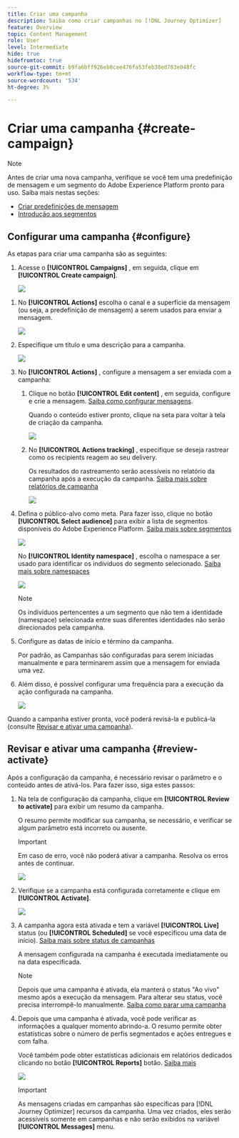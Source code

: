 ```yaml
---
title: Criar uma campanha
description: Saiba como criar campanhas no [!DNL Journey Optimizer]
feature: Overview
topic: Content Management
role: User
level: Intermediate
hide: true
hidefromtoc: true
source-git-commit: b9fa6bff926eb8cee476fa53feb38ed783e048fc
workflow-type: tm+mt
source-wordcount: '534'
ht-degree: 3%

---
```



# Criar uma campanha {#create-campaign}

>[!NOTE]
>
>Antes de criar uma nova campanha, verifique se você tem uma predefinição de mensagem e um segmento do Adobe Experience Platform pronto para uso. Saiba mais nestas seções:
>
>* [Criar predefinições de mensagem](../configuration/message-presets.md)
>* [Introdução aos segmentos](../segment/about-segments.md)


## Configurar uma campanha {#configure}

As etapas para criar uma campanha são as seguintes:

1. Acesse o **[!UICONTROL Campaigns]** , em seguida, clique em **[!UICONTROL Create campaign]**.

   ![](assets/create-campaign.png)

<!--1. In the **[!UICONTROL Properties]** section, specify when you want to execute the campaign:

    * **[!UICONTROL Scheduled]**: execute the campaign immediately or on a specified date,
    * **[!UICONTROL API-triggered]**: execute the campaign using an API call. In this case, profiles to be targeted and triggers for actions need to be set via the API call.-->

1. No **[!UICONTROL Actions]** escolha o canal e a superfície da mensagem (ou seja, a predefinição de mensagem) a serem usados para enviar a mensagem.

   ![](assets/create-campaign-action.png)

1. Especifique um título e uma descrição para a campanha.

   <!--To test the content of your message, toggle the **[!UICONTROL Content experiment]** option on. This allows you to test multiple variables of a delivery on populations samples, in order to define which treatment has the biggest impact on the targeted population.[Learn more about content experiment](../campaigns/content-experiment.md).-->

   ![](assets/create-campaign-properties.png)

1. No **[!UICONTROL Actions]** , configure a mensagem a ser enviada com a campanha:

   1. Clique no botão **[!UICONTROL Edit content]** , em seguida, configure e crie a mensagem. [Saiba como configurar mensagens](../messages/get-started-content.md).

      Quando o conteúdo estiver pronto, clique na seta para voltar à tela de criação da campanha.

      ![](assets/create-campaign-design.png)

   1. No **[!UICONTROL Actions tracking]** , especifique se deseja rastrear como os recipients reagem ao seu delivery.

      Os resultados do rastreamento serão acessíveis no relatório da campanha após a execução da campanha. [Saiba mais sobre relatórios de campanha](campaign-global-report.md)

      ![](assets/create-campaign-action-properties.png)

1. Defina o público-alvo como meta. Para fazer isso, clique no botão **[!UICONTROL Select audience]** para exibir a lista de segmentos disponíveis do Adobe Experience Platform. [Saiba mais sobre segmentos](../segment/about-segments.md)

   ![](assets/create-campaign-audience.png)

   <!--By default, the targeted audience for in-app messages includes all the users of the selected mobile application.-->

   No **[!UICONTROL Identity namespace]** , escolha o namespace a ser usado para identificar os indivíduos do segmento selecionado. [Saiba mais sobre namespaces](../event/about-creating.md#select-the-namespace)

   ![](assets/create-campaign-namespace.png)

   >[!NOTE]
   >
   >Os indivíduos pertencentes a um segmento que não tem a identidade (namespace) selecionada entre suas diferentes identidades não serão direcionados pela campanha. <!--info vue dans section journeys, read segment-->

   <!--If you are creating a campaign to send an in-app message, you can choose how and when the message will be shown to the audience using existing mobile app triggers.-->
   <!-- where are triggers configured?-->

1. Configure as datas de início e término da campanha.

   Por padrão, as Campanhas são configuradas para serem iniciadas manualmente e para terminarem assim que a mensagem for enviada uma vez.

1. Além disso, é possível configurar uma frequência para a execução da ação configurada na campanha.

   ![](assets/create-campaign-schedule.png)

Quando a campanha estiver pronta, você poderá revisá-la e publicá-la (consulte [Revisar e ativar uma campanha](#review-activate)).

## Revisar e ativar uma campanha {#review-activate}

Após a configuração da campanha, é necessário revisar o parâmetro e o conteúdo antes de ativá-los. Para fazer isso, siga estes passos:

1. Na tela de configuração da campanha, clique em **[!UICONTROL Review to activate]** para exibir um resumo da campanha.

   O resumo permite modificar sua campanha, se necessário, e verificar se algum parâmetro está incorreto ou ausente.

   >[!IMPORTANT]
   >
   >Em caso de erro, você não poderá ativar a campanha. Resolva os erros antes de continuar.

   ![](assets/create-campaign-alerts.png)

1. Verifique se a campanha está configurada corretamente e clique em **[!UICONTROL Activate]**.

   ![](assets/create-campaign-review.png)

1. A campanha agora está ativada e tem a variável **[!UICONTROL Live]** status (ou **[!UICONTROL Scheduled]**  se você especificou uma data de início). [Saiba mais sobre status de campanhas](get-started-with-campaigns.md#statuses)

   A mensagem configurada na campanha é executada imediatamente ou na data especificada.

   >[!NOTE]
   >
   >Depois que uma campanha é ativada, ela manterá o status &quot;Ao vivo&quot; mesmo após a execução da mensagem. Para alterar seu status, você precisa interrompê-lo manualmente. [Saiba como parar uma campanha](modify-stop-campaign.md)

1. Depois que uma campanha é ativada, você pode verificar as informações a qualquer momento abrindo-a. O resumo permite obter estatísticas sobre o número de perfis segmentados e ações entregues e com falha.

   Você também pode obter estatísticas adicionais em relatórios dedicados clicando no botão **[!UICONTROL Reports]** botão. [Saiba mais](campaign-global-report.md)

   ![](assets/create-campaign-summary.png)

   >[!IMPORTANT]
   >
   >As mensagens criadas em campanhas são específicas para [!DNL Journey Optimizer] recursos da campanha. Uma vez criados, eles serão acessíveis somente em campanhas e não serão exibidos na variável **[!UICONTROL Messages]** menu.